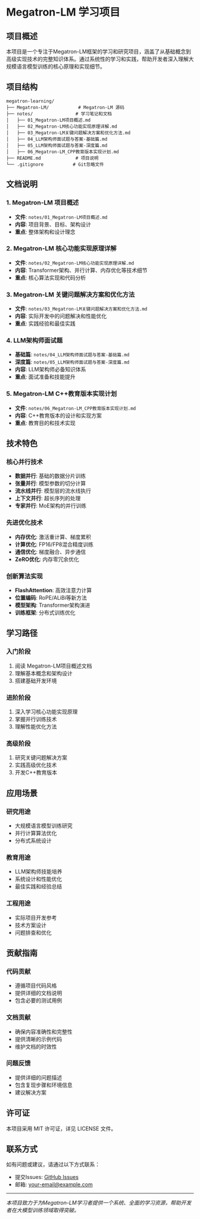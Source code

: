 # Megatron-LM 学习项目

## 项目概述

本项目是一个专注于Megatron-LM框架的学习和研究项目，涵盖了从基础概念到高级实现技术的完整知识体系。通过系统性的学习和实践，帮助开发者深入理解大规模语言模型训练的核心原理和实现细节。

## 项目结构

```
megatron-learning/
├── Megatron-LM/           # Megatron-LM 源码
├── notes/                # 学习笔记和文档
│   ├── 01_Megatron-LM项目概述.md
│   ├── 02_Megatron-LM核心功能实现原理详解.md
│   ├── 03_Megatron-LM关键问题解决方案和优化方法.md
│   ├── 04_LLM架构师面试题与答案-基础篇.md
│   ├── 05_LLM架构师面试题与答案-深度篇.md
│   ├── 06_Megatron-LM_CPP教育版本实现计划.md
├── README.md             # 项目说明
└── .gitignore           # Git忽略文件
```

## 文档说明

### 1. Megatron-LM 项目概述
- **文件**: `notes/01_Megatron-LM项目概述.md`
- **内容**: 项目背景、目标、架构设计
- **重点**: 整体架构和设计理念

### 2. Megatron-LM 核心功能实现原理详解
- **文件**: `notes/02_Megatron-LM核心功能实现原理详解.md`
- **内容**: Transformer架构、并行计算、内存优化等技术细节
- **重点**: 核心算法实现和代码分析

### 3. Megatron-LM 关键问题解决方案和优化方法
- **文件**: `notes/03_Megatron-LM关键问题解决方案和优化方法.md`
- **内容**: 实际开发中的问题解决和性能优化
- **重点**: 实践经验和最佳实践

### 4. LLM架构师面试题
- **基础篇**: `notes/04_LLM架构师面试题与答案-基础篇.md`
- **深度篇**: `notes/05_LLM架构师面试题与答案-深度篇.md`
- **内容**: LLM架构师必备知识体系
- **重点**: 面试准备和技能提升

### 5. Megatron-LM C++教育版本实现计划
- **文件**: `notes/06_Megatron-LM_CPP教育版本实现计划.md`
- **内容**: C++教育版本的设计和实现方案
- **重点**: 教育目的和技术实现

## 技术特色

### 核心并行技术
- **数据并行**: 基础的数据分片训练
- **张量并行**: 模型参数的切分计算
- **流水线并行**: 模型层的流水线执行
- **上下文并行**: 超长序列的处理
- **专家并行**: MoE架构的并行训练

### 先进优化技术
- **内存优化**: 激活重计算、梯度累积
- **计算优化**: FP16/FP8混合精度训练
- **通信优化**: 梯度融合、异步通信
- **ZeRO优化**: 内存零冗余优化

### 创新算法实现
- **FlashAttention**: 高效注意力计算
- **位置编码**: RoPE/ALiBi等新方法
- **模型架构**: Transformer架构演进
- **训练框架**: 分布式训练优化

## 学习路径

### 入门阶段
1. 阅读 Megatron-LM项目概述文档
2. 理解基本概念和架构设计
3. 搭建基础开发环境

### 进阶阶段
1. 深入学习核心功能实现原理
2. 掌握并行训练技术
3. 理解性能优化方法

### 高级阶段
1. 研究关键问题解决方案
2. 实践高级优化技术
3. 开发C++教育版本

## 应用场景

### 研究用途
- 大规模语言模型训练研究
- 并行计算算法优化
- 分布式系统设计

### 教育用途
- LLM架构师技能培养
- 系统设计和性能优化
- 最佳实践和经验总结

### 工程用途
- 实际项目开发参考
- 技术方案设计
- 问题排查和优化

## 贡献指南

### 代码贡献
- 遵循项目代码风格
- 提供详细的文档说明
- 包含必要的测试用例

### 文档贡献
- 确保内容准确性和完整性
- 提供清晰的示例代码
- 维护文档的时效性

### 问题反馈
- 提供详细的问题描述
- 包含复现步骤和环境信息
- 建议解决方案

## 许可证

本项目采用 MIT 许可证，详见 LICENSE 文件。

## 联系方式

如有问题或建议，请通过以下方式联系：

- 提交Issues: [GitHub Issues](https://github.com/your-repo/megatron-learning/issues)
- 邮箱: your-email@example.com

---

*本项目致力于为Megatron-LM学习者提供一个系统、全面的学习资源，帮助开发者在大模型训练领域取得突破。*